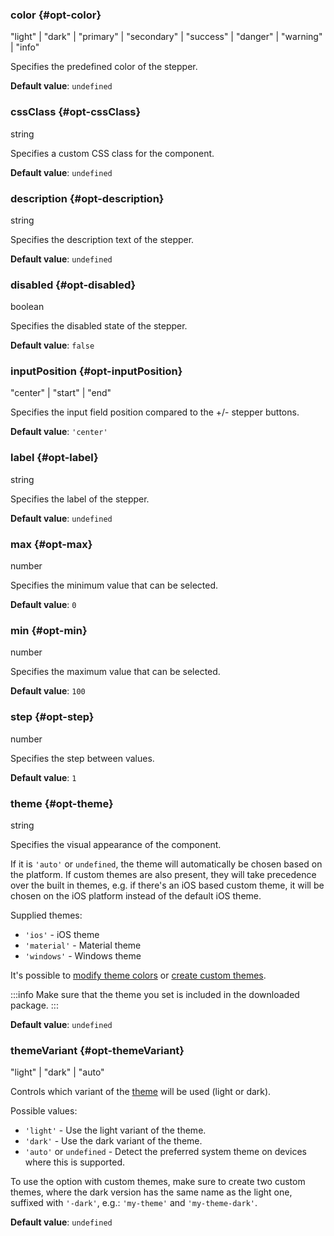 ### color {#opt-color}

"light" &#124; "dark" &#124; "primary" &#124; "secondary" &#124; "success" &#124; "danger" &#124; "warning" &#124; "info"

Specifies the predefined color of the stepper.

**Default value**: `undefined`
### cssClass {#opt-cssClass}

string

Specifies a custom CSS class for the component.

**Default value**: `undefined`
### description {#opt-description}

string

Specifies the description text of the stepper.

**Default value**: `undefined`
### disabled {#opt-disabled}

boolean

Specifies the disabled state of the stepper.

**Default value**: `false`
### inputPosition {#opt-inputPosition}

"center" &#124; "start" &#124; "end"

Specifies the input field position compared to the +/- stepper buttons.

**Default value**: `'center'`
### label {#opt-label}

string

Specifies the label of the stepper.

**Default value**: `undefined`
### max {#opt-max}

number

Specifies the minimum value that can be selected.

**Default value**: `0`
### min {#opt-min}

number

Specifies the maximum value that can be selected.

**Default value**: `100`
### step {#opt-step}

number

Specifies the step between values.

**Default value**: `1`
### theme {#opt-theme}

string

Specifies the visual appearance of the component.

If it is `'auto'` or `undefined`, the theme will automatically be chosen based on the platform.
If custom themes are also present, they will take precedence over the built in themes, e.g. if there&#039;s an iOS based custom theme,
it will be chosen on the iOS platform instead of the default iOS theme.

Supplied themes:
- `'ios'` - iOS theme
- `'material'` - Material theme
- `'windows'` - Windows theme

It&#039;s possible to [modify theme colors](../theming/sass-variables) or
[create custom themes](../theming/sass-themes).

:::info
Make sure that the theme you set is included in the downloaded package.
:::

**Default value**: `undefined`
### themeVariant {#opt-themeVariant}

"light" &#124; "dark" &#124; "auto"

Controls which variant of the [theme](#opt-theme) will be used (light or dark).

Possible values:
- `'light'` - Use the light variant of the theme.
- `'dark'` - Use the dark variant of the theme.
- `'auto'` or `undefined` - Detect the preferred system theme on devices where this is supported.

To use the option with custom themes, make sure to create two custom themes, where the dark version has the same name as the light one,
suffixed with `'-dark'`, e.g.: `'my-theme'` and `'my-theme-dark'`.

**Default value**: `undefined`